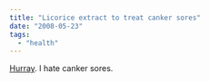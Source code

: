 ```yaml
---
title: "Licorice extract to treat canker sores"
date: "2008-05-23"
tags: 
  - "health"
---
```


[Hurray](http://www.scienceblog.com/cms/licorice-extract-provides-new-treatment-option-canker-sores-16523.html). I hate canker sores.
